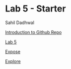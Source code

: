 # Lab 5 - Starter
Sahil Dadhwal

[Introduction to Github Repo](https://github.com/sahildadhwal/introduction-to-github)

[Lab 5](https://sahildadhwal.github.io/Lab5_Starter)

[Expose](https://sahildadhwal.github.io/Lab5_Starter/expose.html)

[Explore](https://sahildadhwal.github.io/Lab5_Starter/explore.html)
